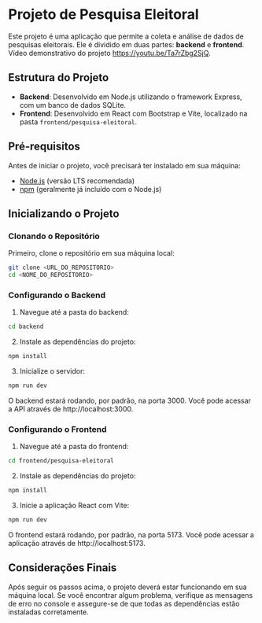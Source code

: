 # Projeto de Pesquisa Eleitoral

Este projeto é uma aplicação que permite a coleta e análise de dados de pesquisas eleitorais. Ele é dividido em duas partes: **backend** e **frontend**.
Vídeo demonstrativo do projeto https://youtu.be/Ta7rZbg2SjQ.

## Estrutura do Projeto

- **Backend**: Desenvolvido em Node.js utilizando o framework Express, com um banco de dados SQLite.
- **Frontend**: Desenvolvido em React com Bootstrap e Vite, localizado na pasta `frontend/pesquisa-eleitoral`.

## Pré-requisitos

Antes de iniciar o projeto, você precisará ter instalado em sua máquina:

- [Node.js](https://nodejs.org/) (versão LTS recomendada)
- [npm](https://www.npmjs.com/) (geralmente já incluído com o Node.js)

## Inicializando o Projeto

### Clonando o Repositório

Primeiro, clone o repositório em sua máquina local:

```bash
git clone <URL_DO_REPOSITORIO>
cd <NOME_DO_REPOSITORIO>
```

### Configurando o Backend

1. Navegue até a pasta do backend:
```bash
cd backend
```

2. Instale as dependências do projeto:
```bash
npm install
```

3. Inicialize o servidor:

```bash
npm run dev
```

O backend estará rodando, por padrão, na porta 3000. Você pode acessar a API através de http://localhost:3000.

### Configurando o Frontend

1. Navegue até a pasta do frontend:
```bash
cd frontend/pesquisa-eleitoral
```

2. Instale as dependências do projeto:
```bash
npm install
```

3. Inicie a aplicação React com Vite:
```bash
npm run dev
```

O frontend estará rodando, por padrão, na porta 5173. Você pode acessar a aplicação através de http://localhost:5173.

## Considerações Finais
Após seguir os passos acima, o projeto deverá estar funcionando em sua máquina local. Se você encontrar algum problema, verifique as mensagens de erro no console e assegure-se de que todas as dependências estão instaladas corretamente.

